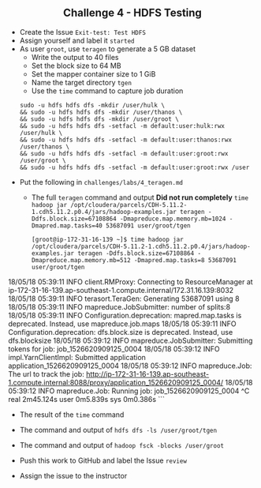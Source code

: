 ## <center> Challenge 4 - HDFS Testing

* Create the Issue `Exit-test: Test HDFS`
* Assign yourself and label it `started`
* As user `groot`, use `teragen` to generate a 5 GB dataset
  * Write the output to 40 files
  * Set the block size to 64 MB
  * Set the mapper container size to 1 GiB
  * Name the target directory `tgen`
  * Use the `time` command to capture job duration
  ```
  sudo -u hdfs hdfs dfs -mkdir /user/hulk \
  && sudo -u hdfs hdfs dfs -mkdir /user/thanos \
  && sudo -u hdfs hdfs dfs -mkdir /user/groot \
  && sudo -u hdfs hdfs dfs -setfacl -m default:user:hulk:rwx /user/hulk \
  && sudo -u hdfs hdfs dfs -setfacl -m default:user:thanos:rwx /user/thanos \
  && sudo -u hdfs hdfs dfs -setfacl -m default:user:groot:rwx /user/groot \
  && sudo -u hdfs hdfs dfs -setfacl -m default:user:groot:rwx /user
  ```
* Put the following in `challenges/labs/4_teragen.md`
  * The full `teragen` command and output **Did not run completely**
    `time hadoop jar /opt/cloudera/parcels/CDH-5.11.2-1.cdh5.11.2.p0.4/jars/hadoop-examples.jar teragen -Ddfs.block.size=67108864 -Dmapreduce.map.memory.mb=1024 -Dmapred.map.tasks=40 53687091 user/groot/tgen`

    ```
    [groot@ip-172-31-16-139 ~]$ time hadoop jar /opt/cloudera/parcels/CDH-5.11.2-1.cdh5.11.2.p0.4/jars/hadoop-examples.jar teragen -Ddfs.block.size=67108864 -Dmapreduce.map.memory.mb=512 -Dmapred.map.tasks=8 53687091 user/groot/tgen
18/05/18 05:39:11 INFO client.RMProxy: Connecting to ResourceManager at ip-172-31-16-139.ap-southeast-1.compute.internal/172.31.16.139:8032
18/05/18 05:39:11 INFO terasort.TeraGen: Generating 53687091 using 8
18/05/18 05:39:11 INFO mapreduce.JobSubmitter: number of splits:8
18/05/18 05:39:11 INFO Configuration.deprecation: mapred.map.tasks is deprecated. Instead, use mapreduce.job.maps
18/05/18 05:39:11 INFO Configuration.deprecation: dfs.block.size is deprecated. Instead, use dfs.blocksize
18/05/18 05:39:12 INFO mapreduce.JobSubmitter: Submitting tokens for job: job_1526620909125_0004
18/05/18 05:39:12 INFO impl.YarnClientImpl: Submitted application application_1526620909125_0004
18/05/18 05:39:12 INFO mapreduce.Job: The url to track the job: http://ip-172-31-16-139.ap-southeast-1.compute.internal:8088/proxy/application_1526620909125_0004/
18/05/18 05:39:12 INFO mapreduce.Job: Running job: job_1526620909125_0004
^C
real	2m45.124s
user	0m5.839s
sys	0m0.386s
    ```
  * The result of the `time` command

  * The command and output of `hdfs dfs -ls /user/groot/tgen`

  * The command and output of `hadoop fsck -blocks /user/groot`
* Push this work to GitHub and label the Issue `review`
* Assign the issue to the instructor

